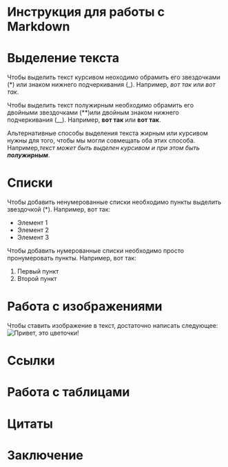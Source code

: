 # Инструкция для работы с Markdown

# Выделение текста

Чтобы выделить текст курсивом неоходимо обрамить его звездочками (*) или знаком нижнего подчеркивания (_). Например, *вот так* или _вот так_. 

Чтобы выделить текст полужирным необходимо обрамить его двойными звездочками (**)или двойным знаком нижнего подчеркивания (__). Например, **вот так** или __вот так__.

Альтернативные способы выделения текста жирным или курсивом нужны для того, чтобы мы могли совмещать оба этих способа. Например,_текст может быть выделен курсивом и при этом быть **полужирным**_.

# Списки
Чтобы добавить ненумерованные списки необходимо пункты выделить звездочкой (*). Например, вот так:
* Элемент 1
* Элемент 2
* Элемент 3

Чтобы добавить нумерованные списки необходимо просто пронумеровать пункты. Например, вот так:
1. Первый пункт
2. Второй пункт

# Работа с изображениями

Чтобы ставить изображение в текст, достаточно написать следующее:
![Привет, это цветочки!](IMG_3139.jpeg)


# Ссылки

# Работа с таблицами

# Цитаты

# Заключение